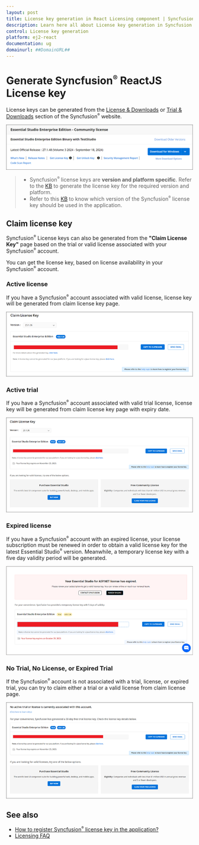 ```yaml
---
layout: post
title: License key generation in React Licensing component | Syncfusion
description: Learn here all about License key generation in Syncfusion React Licensing component of Syncfusion Essential JS 2 and more.
control: License key generation 
platform: ej2-react
documentation: ug
domainurl: ##DomainURL##
---
```


# Generate Syncfusion<sup style="font-size:70%">&reg;</sup> ReactJS License key

License keys can be generated from the [License & Downloads](https://syncfusion.com/account/downloads) or [Trial & Downloads](https://www.syncfusion.com/account/manage-trials/downloads) section of the Syncfusion<sup style="font-size:70%">&reg;</sup> website.

![Get Community License Key](images/get-community-license-key.png)

> * Syncfusion<sup style="font-size:70%">&reg;</sup> license keys are **version and platform specific**. Refer to the [KB](https://www.syncfusion.com/kb/8976/how-to-generate-license-key-for-licensed-products) to generate the license key for the required version and platform.
> * Refer to this [KB](https://www.syncfusion.com/kb/8951/which-version-syncfusion-license-key-should-i-use-in-my-application) to know which version of the Syncfusion<sup style="font-size:70%">&reg;</sup> license key should be used in the application.

## Claim license key

Syncfusion<sup style="font-size:70%">&reg;</sup> License keys can also be generated from the **"Claim License Key"** page based on the trial or valid license associated with your Syncfusion<sup style="font-size:70%">&reg;</sup> account.

You can get the license key, based on license availability in your Syncfusion<sup style="font-size:70%">&reg;</sup> account.

### Active license

If you have a Syncfusion<sup style="font-size:70%">&reg;</sup> account associated with valid license, license key will be generated from claim license key page.

![Active License](images/active-license.png)

### Active trial

If you have a Syncfusion<sup style="font-size:70%">&reg;</sup> account associated with valid trial license, license key will be generated from claim license key page with expiry date.

![Active Trial](images/active-trial.png)

### Expired license

If you have a Syncfusion<sup style="font-size:70%">&reg;</sup> account with an expired license, your license subscription must be renewed in order to obtain a valid license key for the latest Essential Studio<sup style="font-size:70%">&reg;</sup> version. Meanwhile, a temporary license key with a five day validity period will be generated.

![Expired License](images/expired-license.png)

### No Trial, No License, or Expired Trial

If the Syncfusion<sup style="font-size:70%">&reg;</sup> account is not associated with a trial, license, or expired trial, you can try to claim either a trial or a valid license from claim license page.

![No Trial or No License](images/no-active-trial-or-license.png)

## See also

* [How to register Syncfusion<sup style="font-size:70%">&reg;</sup> license key in the application?](https://ej2.syncfusion.com/react/documentation/licensing/license-key-registration/)
* [Licensing FAQ](https://ej2.syncfusion.com/react/documentation/licensing/licensing-troubleshoot/)
